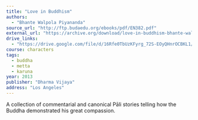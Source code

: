 ```yaml
---
title: "Love in Buddhism"
authors:
  - "Bhante Walpola Piyananda"
source_url: "http://ftp.budaedu.org/ebooks/pdf/EN382.pdf"
external_url: "https://archive.org/download/love-in-buddhism-bhante-walpola-piyananda/Love%20in%20Buddhism%20-%20Bhante%20Walpola%20Piyananda_text.pdf"
drive_links:
  - "https://drive.google.com/file/d/16Rfe0TbUzKFyrg_72S-EOyQHnrOCBKL1/view?usp=sharing"
course: characters
tags:
  - buddha
  - metta
  - karuna
year: 2013
publisher: "Dharma Vijaya"
address: "Los Angeles"
---
```


A collection of commentarial and canonical Pāli stories telling how the Buddha demonstrated his great compassion.

